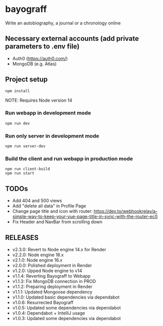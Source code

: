 # bayograff

Write an autobiography, a journal or a chronology online

## Necessary external accounts (add private parameters to .env file)

-   Auth0 (https://auth0.com/)
-   MongoDB (e.g. Atlas)

## Project setup

```
npm install
```

NOTE: Requires Node version 14

### Run webapp in development mode

```
npm run dev
```

### Run only server in development mode

```
npm run server-dev
```

### Build the client and run webapp in production mode

```
npm run client-build
npm run start
```

## TODOs

-   Add 404 and 500 views
-   Add "delete all data" in Profile Page
-   Change page title and icon with router: https://dev.to/webhookrelay/a-simple-way-to-keep-your-vue-page-title-in-sync-with-the-router-ec0
-   Fix Header and NavBar from scrolling down

## RELEASES

- v2.3.0: Revert to Node engine 14.x for Render
- v2.2.0: Node engine 18.x
- v2.1.0: Node engine 16.x
- v2.0.0: Polished deployment in Render
- v1.2.0: Upped Node engine to v14
- v1.1.4: Reverting Bayograff to Webapp
- v1.1.3: Fix MongoDB connection in PROD
- v1.1.2: Preparing deployment in Render
- v1.1.1: Updated Mongoose dependency
- v1.1.0: Updated basic dependencies via dependabot
- v1.0.6: Resurrected Bayograff 
- v1.0.5: Updated some dependencies via dependabot
- v1.0.4: Dependabot + IntelliJ usage
- v1.0.3: Updated some dependencies via dependabot
